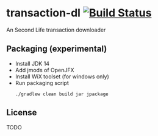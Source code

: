 # transaction-dl [![Build Status](https://travis-ci.com/Hilde/transaction-dl.svg?branch=master)](https://travis-ci.com/Hilde/transaction-dl)

An Second Life transaction downloader

## Packaging (experimental)

- Install JDK 14
- Add jmods of OpenJFX
- Install WiX toolset (for windows only)
- Run packaging script
    ```shell script
    ./gradlew clean build jar jpackage
    ```

## License

TODO

